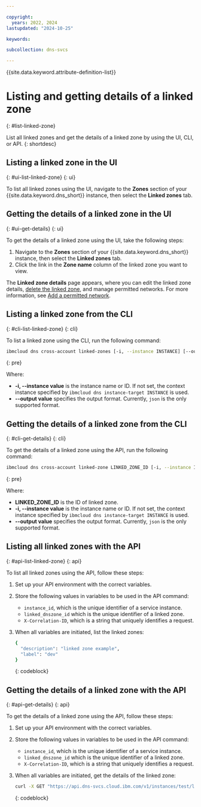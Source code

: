 ```yaml
---

copyright:
  years: 2022, 2024
lastupdated: "2024-10-25"

keywords:

subcollection: dns-svcs

---
```


{{site.data.keyword.attribute-definition-list}}

# Listing and getting details of a linked zone
{: #list-linked-zone}

List all linked zones and get the details of a linked zone by using the UI, CLI, or API.
{: shortdesc}

## Listing a linked zone in the UI
{: #ui-list-linked-zone}
{: ui}

To list all linked zones using the UI, navigate to the **Zones** section of your {{site.data.keyword.dns_short}} instance, then select the **Linked zones** tab.

## Getting the details of a linked zone in the UI
{: #ui-get-details}
{: ui}

To get the details of a linked zone using the UI, take the following steps:

1. Navigate to the **Zones** section of your {{site.data.keyword.dns_short}} instance, then select the **Linked zones** tab.
1. Click the link in the **Zone name** column of the linked zone you want to view.

The **Linked zone details** page appears, where you can edit the linked zone details, [delete the linked zone](/docs/dns-svcs?topic=dns-svcs-update-linked-zone), and manage permitted networks. For more information, see [Add a permitted network](/docs/dns-svcs?topic=dns-svcs-add-permit-network-linked).

## Listing a linked zone from the CLI
{: #cli-list-linked-zone}
{: cli}

To list a linked zone using the CLI, run the following command:

```sh
ibmcloud dns cross-account linked-zones [-i, --instance INSTANCE] [--output FORMAT]
```
{: pre}

Where:

* **-i, --instance value** is the instance name or ID. If not set, the context instance specified by `ibmcloud dns instance-target INSTANCE` is used.
* **--output value** specifies the output format. Currently, `json` is the only supported format.

## Getting the details of a linked zone from the CLI
{: #cli-get-details}
{: cli}

To get the details of a linked zone using the API, run the following command:

```sh
ibmcloud dns cross-account linked-zone LINKED_ZONE_ID [-i, --instance INSTANCE] [--output FORMAT]
```
{: pre}

Where:

* **LINKED_ZONE_ID** is the ID of linked zone.
* **-i, --instance value** is the instance name or ID. If not set, the context instance specified by `ibmcloud dns instance-target INSTANCE` is used.
* **--output value** specifies the output format. Currently, `json` is the only supported format.

## Listing all linked zones with the API
{: #api-list-linked-zone}
{: api}

To list all linked zones using the API, follow these steps:

1. Set up your API environment with the correct variables.
1. Store the following values in variables to be used in the API command:
    * `instance_id`, which is the unique identifier of a service instance.
    * `linked_dnszone_id` which is the unique identifier of a linked zone.
    * `X-Correlation-ID`, which is a string that uniquely identifies a request.
1. When all variables are initiated, list the linked zones:

    ```sh
    {
      "description": "linked zone example",
      "label": "dev"
    }
    ```
    {: codeblock}


## Getting the details of a linked zone with the API
{: #api-get-details}
{: api}

To get the details of a linked zone using the API, follow these steps:

1. Set up your API environment with the correct variables.
1. Store the following values in variables to be used in the API command:
    * `instance_id`, which is the unique identifier of a service instance.
    * `linked_dnszone_id` which is the unique identifier of a linked zone.
    * `X-Correlation-ID`, which is a string that uniquely identifies a request.
1. When all variables are initiated, get the details of the linked zone:

    ```sh
    curl -X GET "https://api.dns-svcs.cloud.ibm.com/v1/instances/test/linked_dnszones/example" -H  "accept: application/json" -H  "X-Correlation-ID: property"
    ```
    {: codeblock}
